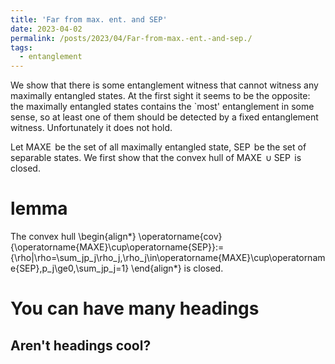 ```yaml
---
title: 'Far from max. ent. and SEP'
date: 2023-04-02
permalink: /posts/2023/04/Far-from-max.-ent.-and-sep./
tags:
  - entanglement
---
```


We show that there is some entanglement witness that cannot witness any maximally entangled states. At the first sight it seems to be the opposite: the maximally entangled states contains the `most' entanglement in some sense, so at least one of them should be detected by a fixed entanglement witness. Unfortunately it does not hold.

Let $\operatorname{MAXE}$ be the set of all maximally entangled state, $\operatorname{SEP}$ be the set of separable states. We first show that the convex hull of $\operatorname{MAXE}\cup\operatorname{SEP}$ is closed.

lemma
======
The convex hull
\begin{align*}
    \operatorname{cov}\{\operatorname{MAXE}\cup\operatorname{SEP}\}:=\{\rho|\rho=\sum_jp_j\rho_j,\rho_j\in\operatorname{MAXE}\cup\operatorname{SEP},p_j\ge0,\sum_jp_j=1\}
\end{align*}
is closed.

You can have many headings
======

Aren't headings cool?
------